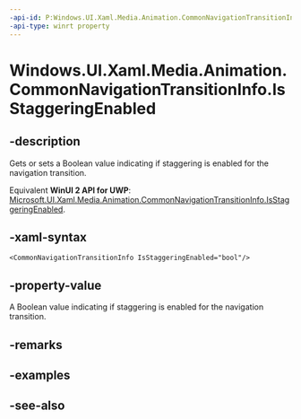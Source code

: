 ```yaml
---
-api-id: P:Windows.UI.Xaml.Media.Animation.CommonNavigationTransitionInfo.IsStaggeringEnabled
-api-type: winrt property
---
```


<!-- Property syntax
public bool IsStaggeringEnabled { get;  set; }
-->

# Windows.UI.Xaml.Media.Animation.CommonNavigationTransitionInfo.IsStaggeringEnabled

## -description
Gets or sets a Boolean value indicating if staggering is enabled for the navigation transition.

Equivalent **WinUI 2 API for UWP**: [Microsoft.UI.Xaml.Media.Animation.CommonNavigationTransitionInfo.IsStaggeringEnabled](/windows/winui/api/microsoft.ui.xaml.media.animation.commonnavigationtransitioninfo.isstaggeringenabled).

## -xaml-syntax
```xaml
<CommonNavigationTransitionInfo IsStaggeringEnabled="bool"/>
```


## -property-value
A Boolean value indicating if staggering is enabled for the navigation transition.

## -remarks

## -examples

## -see-also
